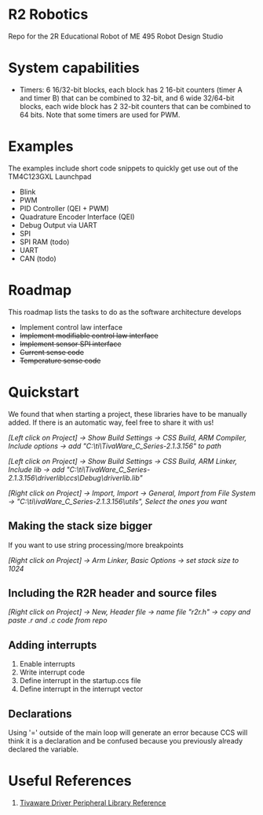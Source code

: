 # R2 Robotics
Repo for the 2R Educational Robot of ME 495 Robot Design Studio

# System capabilities
* Timers: 6 16/32-bit blocks, each block has 2 16-bit counters (timer A and timer B) that can be combined to 32-bit, and 6 wide 32/64-bit blocks, each wide block has 2 32-bit counters that can be combined to 64 bits. Note that some timers are used for PWM.

# Examples
The examples include short code snippets to quickly get use out of the TM4C123GXL Launchpad
* Blink
* PWM
* PID Controller (QEI + PWM)
* Quadrature Encoder Interface (QEI)
* Debug Output via UART
* SPI
* SPI RAM (todo)
* UART
* CAN (todo)

# Roadmap
This roadmap lists the tasks to do as the software architecture develops
* Implement control law interface
* ~~Implement modifiable control law interface~~
* ~~Implement sensor SPI interface~~
* ~~Current sense code~~
* ~~Temperature sense code~~



# Quickstart

We found that when starting a project, these libraries have to be manually added. If there is an automatic way, feel free to share it with us!

*[Left click on Project] -> Show Build Settings -> CSS Build, ARM Compiler, Include options -> add "C:\ti\TivaWare_C_Series-2.1.3.156" to path*

*[Left click on Project] -> Show Build Settings -> CSS Build, ARM Linker, Include lib -> add "C:\ti\TivaWare_C_Series-2.1.3.156\driverlib\ccs\Debug\driverlib.lib"*

*[Right click on Project] -> Import, Import -> General, Import from File System -> "C:\ti\ivaWare_C_Series-2.1.3.156\utils", Select the ones you want*

## Making the stack size bigger
If you want to use string processing/more breakpoints

*[Right click on Project] -> Arm Linker, Basic Options -> set stack size to 1024*


## Including the R2R header and source files
*[Right click on Project] -> New, Header file -> name file "r2r.h" -> copy and paste .r and .c code from repo*

## Adding interrupts
1. Enable interrupts
2. Write interrupt code
3. Define interrupt in the startup.ccs file
4. Define interrupt in the interrupt vector

## Declarations
Using '=' outside of the main loop will generate an error because CCS will think it is a declaration and be confused because you previously already declared the variable.

# Useful References
1. [Tivaware Driver Peripheral Library Reference](http://www.ti.com/lit/ug/spmu298d/spmu298d.pdf)